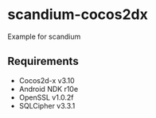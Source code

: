 # scandium-cocos2dx
Example for scandium

## Requirements
* Cocos2d-x v3.10
* Android NDK r10e
* OpenSSL v1.0.2f
* SQLCipher v3.3.1
